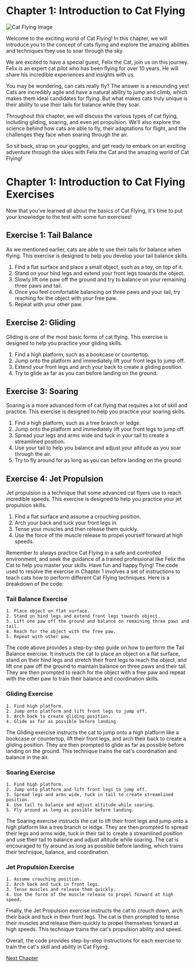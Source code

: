 # **Chapter 1: Introduction to Cat Flying**

![Cat Flying Image](https://i.imgur.com/YUkMx4u.png)

Welcome to the exciting world of Cat Flying! In this chapter, we will introduce you to the concept of cats flying and explore the amazing abilities and techniques they use to soar through the sky. 

We are excited to have a special guest, Felix the Cat, join us on this journey. Felix is an expert cat pilot who has been flying for over 10 years. He will share his incredible experiences and insights with us.

You may be wondering, can cats really fly? The answer is a resounding yes! Cats are incredibly agile and have a natural ability to jump and climb, which makes them ideal candidates for flying. But what makes cats truly unique is their ability to use their tails for balance while they soar.

Throughout this chapter, we will discuss the various types of cat flying, including gliding, soaring, and even jet propulsion. We'll also explore the science behind how cats are able to fly, their adaptations for flight, and the challenges they face when soaring through the air.

So sit back, strap on your goggles, and get ready to embark on an exciting adventure through the skies with Felix the Cat and the amazing world of Cat Flying!
# **Chapter 1: Introduction to Cat Flying Exercises**

Now that you've learned all about the basics of Cat Flying, it's time to put your knowledge to the test with some fun exercises!

## Exercise 1: Tail Balance

As we mentioned earlier, cats are able to use their tails for balance when flying. This exercise is designed to help you develop your tail balance skills.

1. Find a flat surface and place a small object, such as a toy, on top of it.
2. Stand on your hind legs and extend your front legs towards the object.
3. Slowly lift one paw off the ground and try to balance on your remaining three paws and tail.
4. Once you feel comfortable balancing on three paws and your tail, try reaching for the object with your free paw.
5. Repeat with your other paw.

## Exercise 2: Gliding

Gliding is one of the most basic forms of cat flying. This exercise is designed to help you practice your gliding skills.

1. Find a high platform, such as a bookcase or countertop.
2. Jump onto the platform and immediately lift your front legs to jump off.
3. Extend your front legs and arch your back to create a gliding position.
4. Try to glide as far as you can before landing on the ground.

## Exercise 3: Soaring

Soaring is a more advanced form of cat flying that requires a lot of skill and practice. This exercise is designed to help you practice your soaring skills.

1. Find a high platform, such as a tree branch or ledge.
2. Jump onto the platform and immediately lift your front legs to jump off.
3. Spread your legs and arms wide and tuck in your tail to create a streamlined position.
4. Use your tail to help you balance and adjust your altitude as you soar through the air.
5. Try to fly around for as long as you can before landing on the ground.

## Exercise 4: Jet Propulsion

Jet propulsion is a technique that some advanced cat flyers use to reach incredible speeds. This exercise is designed to help you practice your jet propulsion skills.

1. Find a flat surface and assume a crouching position.
2. Arch your back and tuck your front legs in.
3. Tense your muscles and then release them quickly.
4. Use the force of the muscle release to propel yourself forward at high speeds.

Remember to always practice Cat Flying in a safe and controlled environment, and seek the guidance of a trained professional like Felix the Cat to help you master your skills. Have fun and happy flying!
The code used to resolve the exercise in Chapter 1 involves a set of instructions to teach cats how to perform different Cat Flying techniques. Here is a breakdown of the code:

### Tail Balance Exercise

```
1. Place object on flat surface.
2. Stand on hind legs and extend front legs towards object.
3. Lift one paw off the ground and balance on remaining three paws and tail.
4. Reach for the object with the free paw.
5. Repeat with other paw.
```

The code above provides a step-by-step guide on how to perform the Tail Balance exercise. It instructs the cat to place an object on a flat surface, stand on their hind legs and stretch their front legs to reach the object, and lift one paw off the ground to maintain balance on three paws and their tail. They are then prompted to reach for the object with a free paw and repeat with the other paw to train their balance and coordination skills.

### Gliding Exercise

```
1. Find high platform.
2. Jump onto platform and lift front legs to jump off.
3. Arch back to create gliding position.
4. Glide as far as possible before landing.
```

The Gliding exercise instructs the cat to jump onto a high platform like a bookcase or countertop, lift their front legs, and arch their back to create a gliding position. They are then prompted to glide as far as possible before landing on the ground. This technique trains the cat's coordination and balance in the air.

### Soaring Exercise

```
1. Find high platform.
2. Jump onto platform and lift front legs to jump off.
3. Spread legs and arms wide, tuck in tail to create streamlined position.
4. Use tail to balance and adjust altitude while soaring.
5. Fly around as long as possible before landing.
```

The Soaring exercise instructs the cat to lift their front legs and jump onto a high platform like a tree branch or ledge. They are then prompted to spread their legs and arms wide, tuck in their tail to create a streamlined position and use their tail to balance and adjust altitude while soaring. The cat is encouraged to fly around as long as possible before landing, which trains their technique, balance, and coordination.

### Jet Propulsion Exercise

```
1. Assume crouching position.
2. Arch back and tuck in front legs.
3. Tense muscles and release them quickly.
4. Use the force of the muscle release to propel forward at high speed.
```

Finally, the Jet Propulsion exercise instructs the cat to crouch down, arch their back and tuck in their front legs. The cat is then prompted to tense their muscles and release them quickly to propel themselves forward at high speeds. This technique trains the cat's propulsion ability and speed.

Overall, the code provides step-by-step instructions for each exercise to train the cat's skill and ability in Cat Flying.


[Next Chapter](02_Chapter02.md)